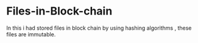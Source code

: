 # Files-in-Block-chain
In this i had stored files in block chain  by  using hashing algorithms , these files are immutable.
